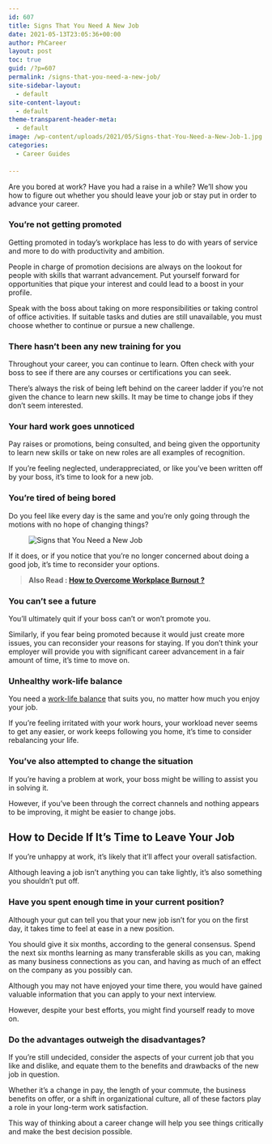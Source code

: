 ```yaml
---
id: 607
title: Signs That You Need A New Job
date: 2021-05-13T23:05:36+00:00
author: PhCareer
layout: post
toc: true
guid: /?p=607
permalink: /signs-that-you-need-a-new-job/
site-sidebar-layout:
  - default
site-content-layout:
  - default
theme-transparent-header-meta:
  - default
image: /wp-content/uploads/2021/05/Signs-that-You-Need-a-New-Job-1.jpg
categories:
  - Career Guides

---
```

Are you bored at work? Have you had a raise in a while? We&#8217;ll show you how to figure out whether you should leave your job or stay put in order to advance your career.

### **You&#8217;re not getting promoted**

Getting promoted in today&#8217;s workplace has less to do with years of service and more to do with productivity and ambition.

People in charge of promotion decisions are always on the lookout for people with skills that warrant advancement. Put yourself forward for opportunities that pique your interest and could lead to a boost in your profile.

Speak with the boss about taking on more responsibilities or taking control of office activities. If suitable tasks and duties are still unavailable, you must choose whether to continue or pursue a new challenge.

### **There hasn&#8217;t been any new training for you**

Throughout your career, you can continue to learn. Often check with your boss to see if there are any courses or certifications you can seek.

There&#8217;s always the risk of being left behind on the career ladder if you&#8217;re not given the chance to learn new skills. It may be time to change jobs if they don&#8217;t seem interested.

### **Your hard work goes unnoticed**

Pay raises or promotions, being consulted, and being given the opportunity to learn new skills or take on new roles are all examples of recognition.

If you&#8217;re feeling neglected, underappreciated, or like you&#8217;ve been written off by your boss, it&#8217;s time to look for a new job.

### **You&#8217;re tired of being bored**

Do you feel like every day is the same and you&#8217;re only going through the motions with no hope of changing things?


<figure class="wp-block-image size-large">

<img loading="lazy" width="959" height="640" src="/wp-content/uploads/2021/05/Signs-that-You-Need-a-New-Job.jpg" alt="Signs that You Need a New Job" class="wp-image-608" srcset="/wp-content/uploads/2021/05/Signs-that-You-Need-a-New-Job.jpg 959w, /wp-content/uploads/2021/05/Signs-that-You-Need-a-New-Job-300x200.jpg 300w, /wp-content/uploads/2021/05/Signs-that-You-Need-a-New-Job-768x513.jpg 768w" sizes="(max-width: 959px) 100vw, 959px" /> </figure> 

If it does, or if you notice that you&#8217;re no longer concerned about doing a good job, it&#8217;s time to reconsider your options.

<blockquote class="wp-block-quote">
  <p>
    <strong>Also Read : <a href="/how-to-overcome-workplace-burnout/">How to Overcome Workplace Burnout ?</a></strong>
  </p>
</blockquote>

### **You can&#8217;t see a future**

You&#8217;ll ultimately quit if your boss can&#8217;t or won&#8217;t promote you.

Similarly, if you fear being promoted because it would just create more issues, you can reconsider your reasons for staying. If you don&#8217;t think your employer will provide you with significant career advancement in a fair amount of time, it&#8217;s time to move on.

### **Unhealthy work-life balance**

You need a [work-life balance](/category/work-life-balance/) that suits you, no matter how much you enjoy your job.

If you&#8217;re feeling irritated with your work hours, your workload never seems to get any easier, or work keeps following you home, it&#8217;s time to consider rebalancing your life.

### **You&#8217;ve also attempted to change the situation**

If you&#8217;re having a problem at work, your boss might be willing to assist you in solving it.

However, if you&#8217;ve been through the correct channels and nothing appears to be improving, it might be easier to change jobs.





## **How to Decide If It&#8217;s Time to Leave Your Job**

If you&#8217;re unhappy at work, it&#8217;s likely that it&#8217;ll affect your overall satisfaction.

Although leaving a job isn&#8217;t anything you can take lightly, it&#8217;s also something you shouldn&#8217;t put off.

### **Have you spent enough time in your current position?**

Although your gut can tell you that your new job isn&#8217;t for you on the first day, it takes time to feel at ease in a new position.

You should give it six months, according to the general consensus. Spend the next six months learning as many transferable skills as you can, making as many business connections as you can, and having as much of an effect on the company as you possibly can.

Although you may not have enjoyed your time there, you would have gained valuable information that you can apply to your next interview.

However, despite your best efforts, you might find yourself ready to move on.

### **Do the advantages outweigh the disadvantages?**

If you&#8217;re still undecided, consider the aspects of your current job that you like and dislike, and equate them to the benefits and drawbacks of the new job in question.

Whether it&#8217;s a change in pay, the length of your commute, the business benefits on offer, or a shift in organizational culture, all of these factors play a role in your long-term work satisfaction.

This way of thinking about a career change will help you see things critically and make the best decision possible.
